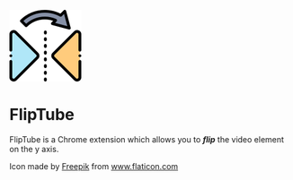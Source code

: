 ![alt-text](img/reflektieren128.png "FlipTube Logo")

# FlipTube

FlipTube is a Chrome extension which allows you to **_flip_** the video element on the y axis.

Icon made by [Freepik](https://www.flaticon.com/de/autoren/freepik) from www.flaticon.com
